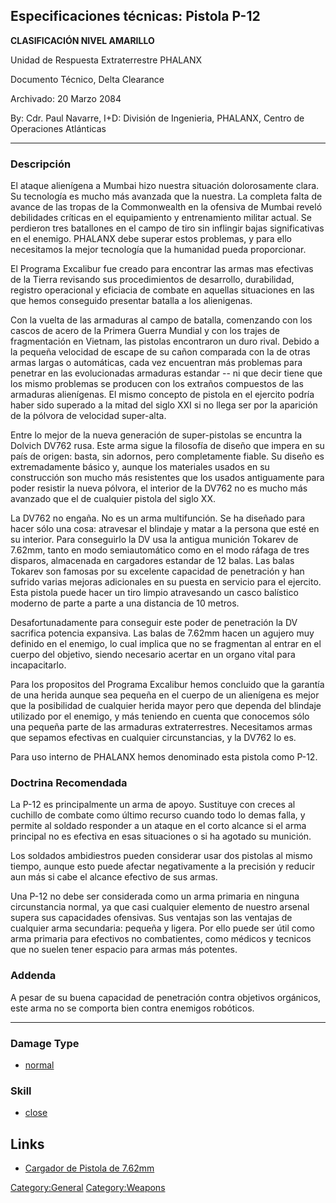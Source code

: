 ## Especificaciones técnicas: Pistola P-12

**CLASIFICACIÓN NIVEL AMARILLO**

Unidad de Respuesta Extraterrestre PHALANX

Documento Técnico, Delta Clearance

Archivado: 20 Marzo 2084

By: Cdr. Paul Navarre, I+D: División de Ingenieria, PHALANX, Centro de
Operaciones Atlánticas

------------------------------------------------------------------------

### Descripción

El ataque alienígena a Mumbai hizo nuestra situación dolorosamente
clara. Su tecnología es mucho más avanzada que la nuestra. La completa
falta de avance de las tropas de la Commonwealth en la ofensiva de
Mumbai reveló debilidades críticas en el equipamiento y entrenamiento
militar actual. Se perdieron tres batallones en el campo de tiro sin
inflingir bajas significativas en el enemigo. PHALANX debe superar estos
problemas, y para ello necesitamos la mejor tecnología que la humanidad
pueda proporcionar.

El Programa Excalibur fue creado para encontrar las armas mas efectivas
de la Tierra revisando sus procedimientos de desarrollo, durabilidad,
registro operacional y eficiacia de combate en aquellas situaciones en
las que hemos conseguido presentar batalla a los alienigenas.

Con la vuelta de las armaduras al campo de batalla, comenzando con los
cascos de acero de la Primera Guerra Mundial y con los trajes de
fragmentación en Vietnam, las pistolas encontraron un duro rival. Debido
a la pequeña velocidad de escape de su cañon comparada con la de otras
armas largas o automáticas, cada vez encuentran más problemas para
penetrar en las evolucionadas armaduras estandar -- ni que decir tiene
que los mismo problemas se producen con los extraños compuestos de las
armaduras alienígenas. El mismo concepto de pistola en el ejercito
podría haber sido superado a la mitad del siglo XXI si no llega ser por
la aparición de la pólvora de velocidad super-alta.

Entre lo mejor de la nueva generación de super-pistolas se encuntra la
Dolvich DV762 rusa. Este arma sigue la filosofía de diseño que impera en
su país de origen: basta, sin adornos, pero completamente fiable. Su
diseño es extremadamente básico y, aunque los materiales usados en su
construcción son mucho más resistentes que los usados antiguamente para
poder resistir la nueva pólvora, el interior de la DV762 no es mucho más
avanzado que el de cualquier pistola del siglo XX.

La DV762 no engaña. No es un arma multifunción. Se ha diseñado para
hacer sólo una cosa: atravesar el blindaje y matar a la persona que esté
en su interior. Para conseguirlo la DV usa la antigua munición Tokarev
de 7.62mm, tanto en modo semiautomático como en el modo ráfaga de tres
disparos, almacenada en cargadores estandar de 12 balas. Las balas
Tokarev son famosas por su excelente capacidad de penetración y han
sufrido varias mejoras adicionales en su puesta en servicio para el
ejercito. Esta pistola puede hacer un tiro limpio atravesando un casco
balístico moderno de parte a parte a una distancia de 10 metros.

Desafortunadamente para conseguir este poder de penetración la DV
sacrifica potencia expansiva. Las balas de 7.62mm hacen un agujero muy
definido en el enemigo, lo cual implica que no se fragmentan al entrar
en el cuerpo del objetivo, siendo necesario acertar en un organo vital
para incapacitarlo.

Para los propositos del Programa Excalibur hemos concluido que la
garantía de una herida aunque sea pequeña en el cuerpo de un alienígena
es mejor que la posibilidad de cualquier herida mayor pero que dependa
del blindaje utilizado por el enemigo, y más teniendo en cuenta que
conocemos sólo una pequeña parte de las armaduras extraterrestres.
Necesitamos armas que sepamos efectivas en cualquier circunstancias, y
la DV762 lo es.

Para uso interno de PHALANX hemos denominado esta pistola como P-12.

### Doctrina Recomendada

La P-12 es principalmente un arma de apoyo. Sustituye con creces al
cuchillo de combate como último recurso cuando todo lo demas falla, y
permite al soldado responder a un ataque en el corto alcance si el arma
principal no es efectiva en esas situaciones o si ha agotado su
munición.

Los soldados ambidiestros pueden considerar usar dos pistolas al mismo
tiempo, aunque esto puede afectar negativamente a la precisión y reducir
aun más si cabe el alcance efectivo de sus armas.

Una P-12 no debe ser considerada como un arma primaria en ninguna
circunstancia normal, ya que casi cualquier elemento de nuestro arsenal
supera sus capacidades ofensivas. Sus ventajas son las ventajas de
cualquier arma secundaria: pequeña y ligera. Por ello puede ser útil
como arma primaria para efectivos no combatientes, como médicos y
tecnicos que no suelen tener espacio para armas más potentes.

### Addenda

A pesar de su buena capacidad de penetración contra objetivos orgánicos,
este arma no se comporta bien contra enemigos robóticos.

------------------------------------------------------------------------

### Damage Type

- [normal](Damage/normal "wikilink")

### Skill

- [close](Skills/close "wikilink")

## Links

- [Cargador de Pistola de
  7.62mm](Equipamiento/Municion/Cargador_de_Pistola_7.62mm "wikilink")

[Category:General](Category:General "wikilink")
[Category:Weapons](Category:Weapons "wikilink")